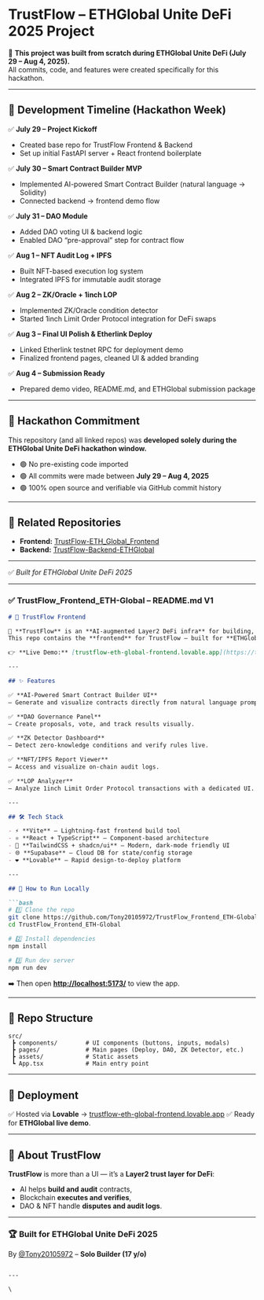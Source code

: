 # TrustFlow – ETHGlobal Unite DeFi 2025 Project  

🚀 **This project was built from scratch during ETHGlobal Unite DeFi (July 29 – Aug 4, 2025).**  
All commits, code, and features were created specifically for this hackathon.

---

## 📆 Development Timeline (Hackathon Week)

✅ **July 29 – Project Kickoff**
- Created base repo for TrustFlow Frontend & Backend  
- Set up initial FastAPI server + React frontend boilerplate  

✅ **July 30 – Smart Contract Builder MVP**
- Implemented AI-powered Smart Contract Builder (natural language → Solidity)  
- Connected backend → frontend demo flow  

✅ **July 31 – DAO Module**
- Added DAO voting UI & backend logic  
- Enabled DAO “pre-approval” step for contract flow  

✅ **Aug 1 – NFT Audit Log + IPFS**
- Built NFT-based execution log system  
- Integrated IPFS for immutable audit storage  

✅ **Aug 2 – ZK/Oracle + 1inch LOP**
- Implemented ZK/Oracle condition detector  
- Started 1inch Limit Order Protocol integration for DeFi swaps  

✅ **Aug 3 – Final UI Polish & Etherlink Deploy**
- Linked Etherlink testnet RPC for deployment demo  
- Finalized frontend pages, cleaned UI & added branding  

✅ **Aug 4 – Submission Ready**
- Prepared demo video, README.md, and ETHGlobal submission package  

---

## 🎯 Hackathon Commitment
This repository (and all linked repos) was **developed solely during the ETHGlobal Unite DeFi hackathon window.**  
- 🟢 No pre-existing code imported  
- 🟢 All commits were made between **July 29 – Aug 4, 2025**  
- 🟢 100% open source and verifiable via GitHub commit history

---

## 🔗 Related Repositories
- **Frontend:** [TrustFlow-ETH_Global_Frontend](https://github.com/Tony20105972/TrustFlow-ETH_Global_Frontend)  
- **Backend:** [TrustFlow-Backend-ETHGlobal](https://github.com/Tony20105972/TrustFlow_Backend_ETHGlobal)

---

✅ _Built for ETHGlobal Unite DeFi 2025_


---

### ✅ **TrustFlow\_Frontend\_ETH-Global – README.md V1**

````markdown
# 🌌 TrustFlow Frontend

🚀 **TrustFlow** is an **AI-augmented Layer2 DeFi infra** for building, verifying, and enforcing smart contracts **on-chain**.  
This repo contains the **frontend** for TrustFlow — built for **ETHGlobal Unite DeFi 2025**.

👉 **Live Demo:** [trustflow-eth-global-frontend.lovable.app](https://trustflow-eth-global-frontend.lovable.app)

---

## ✨ Features

✅ **AI-Powered Smart Contract Builder UI**  
– Generate and visualize contracts directly from natural language prompts.

✅ **DAO Governance Panel**  
– Create proposals, vote, and track results visually.

✅ **ZK Detector Dashboard**  
– Detect zero-knowledge conditions and verify rules live.

✅ **NFT/IPFS Report Viewer**  
– Access and visualize on-chain audit logs.

✅ **LOP Analyzer**  
– Analyze 1inch Limit Order Protocol transactions with a dedicated UI.

---

## 🛠 Tech Stack

- ⚡ **Vite** – Lightning-fast frontend build tool  
- ⚛️ **React + TypeScript** – Component-based architecture  
- 🎨 **TailwindCSS + shadcn/ui** – Modern, dark-mode friendly UI  
- 🌐 **Supabase** – Cloud DB for state/config storage  
- ❤️ **Lovable** – Rapid design-to-deploy platform

---

## 🚀 How to Run Locally

```bash
# 1️⃣ Clone the repo
git clone https://github.com/Tony20105972/TrustFlow_Frontend_ETH-Global.git
cd TrustFlow_Frontend_ETH-Global

# 2️⃣ Install dependencies
npm install

# 3️⃣ Run dev server
npm run dev
````

➡️ Then open **[http://localhost:5173/](http://localhost:5173/)** to view the app.

---

## 📂 Repo Structure

```
src/
 ┣ components/        # UI components (buttons, inputs, modals)
 ┣ pages/             # Main pages (Deploy, DAO, ZK Detector, etc.)
 ┣ assets/            # Static assets
 ┗ App.tsx            # Main entry point
```

---

## 📡 Deployment

✅ Hosted via **Lovable** → [trustflow-eth-global-frontend.lovable.app](https://trustflow-eth-global-frontend.lovable.app)
✅ Ready for **ETHGlobal live demo**.

---

## 📜 About TrustFlow

**TrustFlow** is more than a UI — it’s a **Layer2 trust layer for DeFi**:

* AI helps **build and audit** contracts,
* Blockchain **executes and verifies**,
* DAO & NFT handle **disputes and audit logs**.

---

### 🏆 Built for **ETHGlobal Unite DeFi 2025**

By [@Tony20105972](https://github.com/Tony20105972) – **Solo Builder (17 y/o)**

```

---

\
